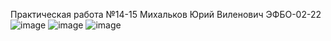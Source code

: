 Практическая работа №14-15 Михальков Юрий Виленович ЭФБО-02-22
![image](https://github.com/user-attachments/assets/5d3ef98b-a5d7-44ed-ae85-de046a33d2f3)
![image](https://github.com/user-attachments/assets/b866ab28-f86f-453b-a5a0-d16961bf7fca)
![image](https://github.com/user-attachments/assets/ce353ead-61a5-4962-9d77-9995a1b44007)
